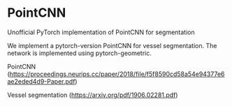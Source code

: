 # PointCNN
Unofficial PyTorch implementation of PointCNN for segmentation

We implement a pytorch-version PointCNN for vessel segmentation. 
The network is implemented using pytorch-geometric. 

PointCNN (https://proceedings.neurips.cc/paper/2018/file/f5f8590cd58a54e94377e6ae2eded4d9-Paper.pdf)

Vessel segmentation (https://arxiv.org/pdf/1906.02281.pdf) 
